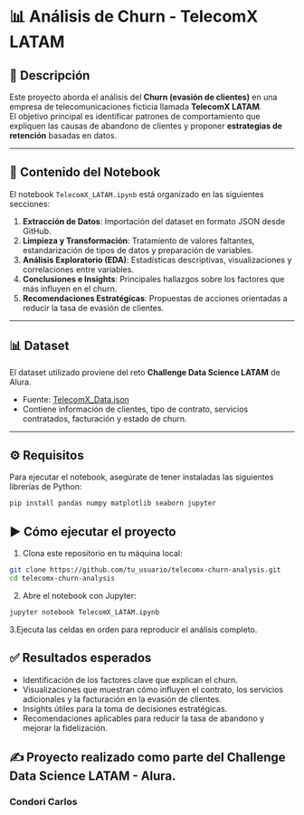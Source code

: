 # 📊 Análisis de Churn - TelecomX LATAM

## 📌 Descripción
Este proyecto aborda el análisis del **Churn (evasión de clientes)** en una empresa de telecomunicaciones ficticia llamada **TelecomX LATAM**.  
El objetivo principal es identificar patrones de comportamiento que expliquen las causas de abandono de clientes y proponer **estrategias de retención** basadas en datos.

---

## 📂 Contenido del Notebook
El notebook `TelecomX_LATAM.ipynb` está organizado en las siguientes secciones:
1. **Extracción de Datos**: Importación del dataset en formato JSON desde GitHub.  
2. **Limpieza y Transformación**: Tratamiento de valores faltantes, estandarización de tipos de datos y preparación de variables.  
3. **Análisis Exploratorio (EDA)**: Estadísticas descriptivas, visualizaciones y correlaciones entre variables.  
4. **Conclusiones e Insights**: Principales hallazgos sobre los factores que más influyen en el churn.  
5. **Recomendaciones Estratégicas**: Propuestas de acciones orientadas a reducir la tasa de evasión de clientes.  

---

## 📊 Dataset
El dataset utilizado proviene del reto **Challenge Data Science LATAM** de Alura.  
- Fuente: [TelecomX_Data.json](https://raw.githubusercontent.com/Condori-Carlos/Challenge_TelecomX/refs/heads/main/TelecomX_Data.json)
- Contiene información de clientes, tipo de contrato, servicios contratados, facturación y estado de churn.

---

## ⚙️ Requisitos
Para ejecutar el notebook, asegúrate de tener instaladas las siguientes librerías de Python:

```bash
pip install pandas numpy matplotlib seaborn jupyter
```

## ▶️ Cómo ejecutar el proyecto

1. Clona este repositorio en tu máquina local:
```bash
git clone https://github.com/tu_usuario/telecomx-churn-analysis.git
cd telecomx-churn-analysis
```
2. Abre el notebook con Jupyter:
```bash
jupyter notebook TelecomX_LATAM.ipynb
```
3.Ejecuta las celdas en orden para reproducir el análisis completo.

## ✅ Resultados esperados
- Identificación de los factores clave que explican el churn.
- Visualizaciones que muestran cómo influyen el contrato, los servicios adicionales y la facturación en la evasión de clientes.
- Insights útiles para la toma de decisiones estratégicas.
- Recomendaciones aplicables para reducir la tasa de abandono y mejorar la fidelización.

## ✍️ Proyecto realizado como parte del Challenge Data Science LATAM - Alura.
### Condori Carlos
